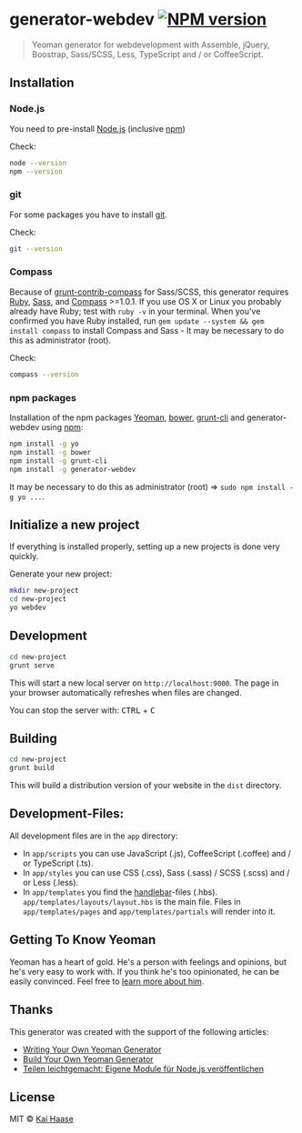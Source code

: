 # generator-webdev [![NPM version][npm-image]][npm-url]
> Yeoman generator for webdevelopment with Assemble, jQuery, Boostrap, Sass/SCSS, Less, TypeScript and / or CoffeeScript.

## Installation

### Node.js
You need to pre-install [Node.js](https://nodejs.org/) (inclusive [npm](https://www.npmjs.com/))

Check:
```bash
node --version
npm --version
```

### git
For some packages you have to install [git](https://git-scm.com/).

Check:
```bash
git --version
```

### Compass
Because of [grunt-contrib-compass](https://github.com/gruntjs/grunt-contrib-compass) for Sass/SCSS, this generator requires [Ruby](http://www.ruby-lang.org/en/downloads/), [Sass](http://sass-lang.com/tutorial.html), and [Compass](http://compass-style.org/install/) >=1.0.1. If you use OS X or Linux you probably already have Ruby; test with `ruby -v` in your terminal. When you've confirmed you have Ruby installed, run `gem update --system && gem install compass` to install Compass and Sass - It may be necessary to do this as administrator (root).

Check:
```bash
compass --version
```

### npm packages
Installation of the npm packages [Yeoman](http://yeoman.io), [bower](http://bower.io/), [grunt-cli](https://github.com/gruntjs/grunt-cli) and generator-webdev using [npm](https://www.npmjs.com/):

```bash
npm install -g yo
npm install -g bower
npm install -g grunt-cli
npm install -g generator-webdev
```

It may be necessary to do this as administrator (root) => ``` sudo npm install -g yo ... ```.


## Initialize a new project

If everything is installed properly, setting up a new projects is done very quickly.

Generate your new project:

```bash
mkdir new-project
cd new-project
yo webdev
```

## Development

```bash
cd new-project
grunt serve
```

This will start a new local server on ``` http://localhost:9000 ```. The page in your browser automatically refreshes when files are changed.

You can stop the server with: <kbd>CTRL</kbd> + <kbd>C</kbd>

## Building

```bash
cd new-project
grunt build
```

This will build a distribution version of your website in the ``` dist ``` directory.

## Development-Files:

All development files are in the ``` app ``` directory:

  - In ``` app/scripts ``` you can use JavaScript (.js), CoffeeScript (.coffee) and / or TypeScript (.ts).
  - In ``` app/styles ``` you can use CSS (.css), Sass (.sass) / SCSS (.scss) and / or Less (.less).
  - In ``` app/templates ``` you find the [handlebar](http://handlebarsjs.com/)-files (.hbs). ``` app/templates/layouts/layout.hbs ``` is the main file. Files in ``` app/templates/pages ``` and ``` app/templates/partials ``` will render into it.

## Getting To Know Yeoman

Yeoman has a heart of gold. He&#39;s a person with feelings and opinions, but he&#39;s very easy to work with. If you think he&#39;s too opinionated, he can be easily convinced. Feel free to [learn more about him](http://yeoman.io/).

## Thanks

This generator was created with the support of the following articles:
  - [Writing Your Own Yeoman Generator](http://yeoman.io/authoring/)
  - [Build Your Own Yeoman Generator](http://code.tutsplus.com/tutorials/build-your-own-yeoman-generator--cms-20040)
  - [Teilen leichtgemacht: Eigene Module für Node.js veröffentlichen](http://www.heise.de/developer/artikel/Teilen-leichtgemacht-Eigene-Module-fuer-Node-js-veroeffentlichen-1857710.html)

## License

MIT © [Kai Haase](https://www.pw-pro.de)


[npm-image]: https://badge.fury.io/js/generator-webdev.svg
[npm-url]: https://npmjs.org/package/generator-webdev
[travis-image]: https://travis-ci.org/kaihaase/generator-webdev.svg?branch=master
[travis-url]: https://travis-ci.org/kaihaase/generator-webdev
[daviddm-image]: https://david-dm.org/kaihaase/generator-webdev.svg?theme=shields.io
[daviddm-url]: https://david-dm.org/kaihaase/generator-webdev
[coveralls-image]: https://coveralls.io/repos/kaihaase/generator-webdev/badge.svg
[coveralls-url]: https://coveralls.io/r/kaihaase/generator-webdev
